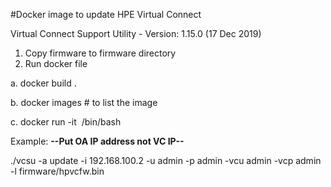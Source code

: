 #Docker image to update HPE Virtual Connect

Virtual Connect Support Utility - Version:	1.15.0 (17 Dec 2019)



1.  Copy firmware to firmware directory
2.  Run docker file

   a. docker build .
   
   b. docker images # to list the image
   
   c. docker run -it <Image ID> /bin/bash


   Example: **--Put OA IP address not VC IP--**
 
   ./vcsu -a update -i 192.168.100.2 -u admin -p admin -vcu admin -vcp admin -l firmware/hpvcfw.bin
